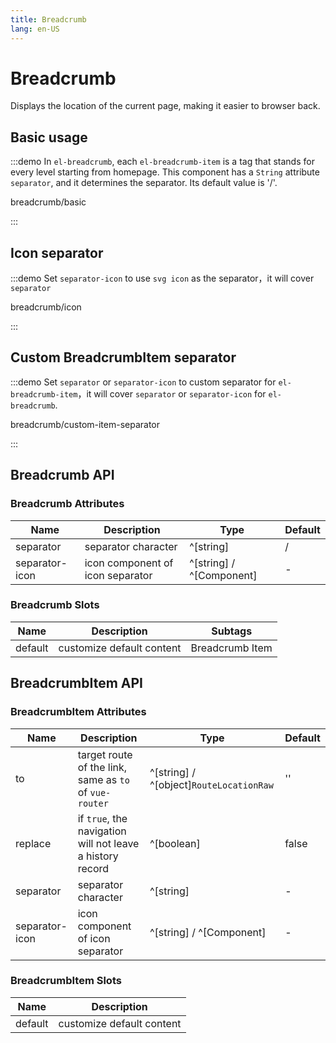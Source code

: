 ```yaml
---
title: Breadcrumb
lang: en-US
---
```


# Breadcrumb

Displays the location of the current page, making it easier to browser back.

## Basic usage

:::demo In `el-breadcrumb`, each `el-breadcrumb-item` is a tag that stands for every level starting from homepage. This component has a `String` attribute `separator`, and it determines the separator. Its default value is '/'.

breadcrumb/basic

:::

## Icon separator

:::demo Set `separator-icon` to use `svg icon` as the separator，it will cover `separator`

breadcrumb/icon

:::

## Custom BreadcrumbItem separator

:::demo Set `separator` or `separator-icon` to custom separator for `el-breadcrumb-item`，it will cover `separator` or `separator-icon` for `el-breadcrumb`.

breadcrumb/custom-item-separator

:::

## Breadcrumb API

### Breadcrumb Attributes

| Name           | Description                      | Type                     | Default |
| -------------- | -------------------------------- | ------------------------ | ------- |
| separator      | separator character              | ^[string]                | /       |
| separator-icon | icon component of icon separator | ^[string] / ^[Component] | -       |

### Breadcrumb Slots

| Name    | Description               | Subtags         |
| ------- | ------------------------- | --------------- |
| default | customize default content | Breadcrumb Item |

## BreadcrumbItem API

### BreadcrumbItem Attributes

| Name           | Description                                               | Type                                    | Default |
| -------------- | --------------------------------------------------------- | --------------------------------------- | ------- |
| to             | target route of the link, same as `to` of `vue-router`    | ^[string] / ^[object]`RouteLocationRaw` | ''      |
| replace        | if `true`, the navigation will not leave a history record | ^[boolean]                              | false   |
| separator      | separator character                                       | ^[string]                               | -       |
| separator-icon | icon component of icon separator                          | ^[string] / ^[Component]                | -       |

### BreadcrumbItem Slots

| Name    | Description               |
| ------- | ------------------------- |
| default | customize default content |
